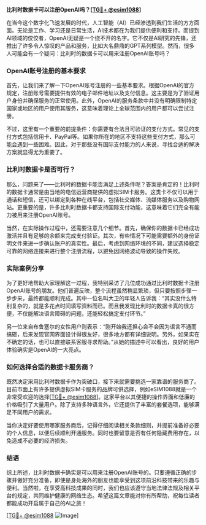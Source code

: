 **比利时数据卡可以注册OpenAI吗？[[TG💪+ @esim1088](https://t.me/s/esim1088)]**

在当今这个数字化飞速发展的时代，人工智能（AI）已经渗透到我们生活的方方面面。无论是工作、学习还是日常生活，AI技术都在为我们提供便利和支持。而提到AI领域的佼佼者，OpenAI无疑是一个绕不开的名字。它不仅是AI研究的先锋，还推出了许多令人惊叹的产品和服务，比如大名鼎鼎的GPT系列模型。然而，很多人可能会有一个疑问：比利时的数据卡可以用来注册OpenAI账号吗？

### OpenAI账号注册的基本要求

首先，让我们来了解一下OpenAI账号注册的一些基本要求。根据OpenAI的官方规定，注册账号需要提供有效的电子邮件地址以及支付信息。这主要是为了验证用户身份并确保服务的正常使用。此外，OpenAI的服务条款中并没有明确限制特定国家或地区的用户使用其服务，这意味着理论上全球范围内的用户都可以尝试注册。

不过，这里有一个重要的前提条件：你需要有合法且可验证的支付方式。常见的支付方式包括信用卡、PayPal等。如果你所在的地区不支持这些支付方式，那么可能会遇到一些困难。因此，对于那些没有国际支付能力的人来说，寻找合适的解决方案就显得尤为重要了。

### 比利时数据卡是否可行？

那么，问题来了——比利时的数据卡能否满足上述条件呢？答案是肯定的！比利时的数据卡通常是由当地的电信运营商提供的虚拟SIM卡服务。这类卡不仅可以用于通话和短信，还可以绑定到各种在线平台，包括社交媒体、流媒体服务以及购物网站。更重要的是，许多比利时数据卡都支持国际支付功能，这意味着它们完全有能力被用来注册OpenAI账号。

当然，在实际操作过程中，还需要注意几个细节。首先，确保你的数据卡已经成功激活并且有足够的余额来完成支付验证。其次，有些情况下可能需要额外的身份证明文件来进一步确认账户的真实性。最后，考虑到网络环境的不同，建议选择稳定可靠的网络连接来进行整个注册流程，以避免因网络波动导致的操作失败。

### 实际案例分享

为了更好地帮助大家理解这一过程，我特别采访了几位成功通过比利时数据卡注册OpenAI账号的朋友。他们普遍反映，整个流程虽然稍显繁琐，但只要按照步骤一步步来，最终都能顺利完成。其中一位名叫大卫的年轻人告诉我：“其实没什么特别复杂的，就是多花点时间填写资料而已。而且我发现比利时的数据卡真的很方便，不仅能解决语言障碍的问题，还能轻松搞定支付环节。”

另一位来自布鲁塞尔的女性用户则表示：“刚开始我还担心会不会因为语言不通而搞砸，后来发现官网界面设计得很友好，很多地方都有详细说明。另外，如果实在不确定的话，也可以直接联系客服寻求帮助。”从她的描述中可以看出，良好的用户体验确实是OpenAI的一大亮点。

### 如何选择合适的数据卡服务商？

既然决定采用比利时数据卡作为突破口，接下来就需要挑选一家靠谱的服务商了。目前市面上有许多提供虚拟SIM卡服务的品牌可供选择，例如eSIM1088就是一个非常受欢迎的选择[[TG💪+ @esim1088](https://t.me/s/esim1088)]。这家平台以其便捷的操作界面和低廉的价格吸引了大量用户。除了支持多种语言外，它还提供了丰富的套餐选项，能够满足不同用户的需求。

当你决定好要使用哪家服务商后，记得仔细阅读相关条款细则，并提前准备好必要的个人信息，以便后续顺利开通服务。同时也要留意是否有任何隐藏费用存在，以免造成不必要的经济损失。

### 结语

综上所述，比利时数据卡确实是可以用来注册OpenAI账号的。只要遵循正确的步骤并做好充分准备，即使是身处海外的朋友也能享受到这项前沿科技带来的乐趣与便利。当然啦，在享受高科技成果的同时，我们也应该遵守当地法律法规及相关平台的规定，共同维护健康的网络生态。希望这篇文章能对你有所帮助，祝每位读者都能成功开启属于自己的AI之旅！

[[TG💪+ @esim1088](https://t.me/s/esim1088) ![Image](https://i.postimg.cc/4NQfJmqS/Snipaste-2025-05-13-00-14-12.png)]